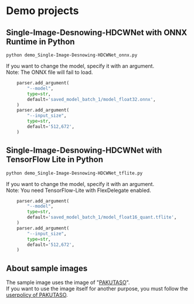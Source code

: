 # Demo projects

## Single-Image-Desnowing-HDCWNet with ONNX Runtime in Python
```
python demo_Single-Image-Desnowing-HDCWNet_onnx.py
```

If you want to change the model, specify it with an argument.<br>
Note: The ONNX file will fail to load.<Br>
```python
    parser.add_argument(
        "--model",
        type=str,
        default='saved_model_batch_1/model_float32.onnx',
    )
    parser.add_argument(
        "--input_size",
        type=str,
        default='512,672',
    )
```

## Single-Image-Desnowing-HDCWNet with TensorFlow Lite in Python
```
python demo_Single-Image-Desnowing-HDCWNet_tflite.py
```

If you want to change the model, specify it with an argument.<br>
Note: You need TensorFlow-Lite with FlexDelegate enabled.<Br>
```python
    parser.add_argument(
        "--model",
        type=str,
        default='saved_model_batch_1/model_float16_quant.tflite',
    )
    parser.add_argument(
        "--input_size",
        type=str,
        default='512,672',
    )
```

## About sample images
The sample image uses the image of "[PAKUTASO](https://www.pakutaso.com/)".<br>
If you want to use the image itself for another purpose, you must follow the [userpolicy of PAKUTASO](https://www.pakutaso.com/userpolicy.html).
